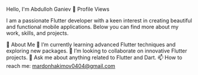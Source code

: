 Hello, I'm Abdulloh Ganiev 👋
Profile Views

I am a passionate Flutter developer with a keen interest in creating beautiful and functional mobile applications. Below you can find more about my work, skills, and projects.

🚀 About Me
🌱 I’m currently learning advanced Flutter techniques and exploring new packages.
👯 I’m looking to collaborate on innovative Flutter projects.
💬 Ask me about anything related to Flutter and Dart.
📫 How to reach me: mardonhakimov0404@gmail.com
